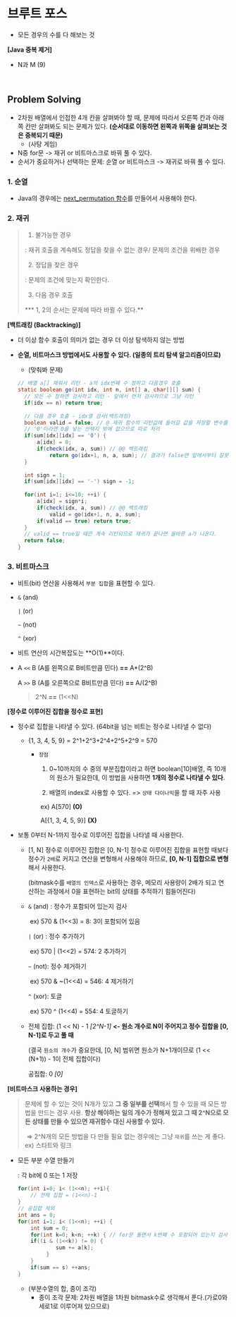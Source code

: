# 브루트 포스

- 모든 경우의 수를 다 해보는 것



**[Java 중복 제거]**

- N과 M (9)

``` java



```





## Problem Solving

- 2차원 배열에서 인접한 4개 칸을 살펴봐야 할 때, 문제에 따라서 오른쪽 칸과 아래쪽 칸만 살펴봐도 되는 문제가 있다. **(순서대로 이동하면 왼쪽과 위쪽을 살펴보는 것은 중복되기 때문)**
  - (사탕 게임)
- N중 for문 -> 재귀 or 비트마스크로 바꿔 풀 수 있다.
- 순서가 중요하거나 선택하는 문제: 순열 or 비트마스크 -> 재귀로 바꿔 풀 수 있다.

### 1. 순열

- Java의 경우에는 [next_permutation 함수]([https://github.com/sonic247897/TIL/blob/master/%EC%95%8C%EA%B3%A0%EB%A6%AC%EC%A6%98/%EC%88%9C%EC%97%B4.md](https://github.com/sonic247897/TIL/blob/master/알고리즘/순열.md))를 만들어서 사용해야 한다.



### 2. 재귀

>1. 불가능한 경우
>
>   : 재귀 호출을 계속해도 정답을 찾을 수 없는 경우/ 문제의 조건을 위배한 경우
>
>2. 정답을 찾은 경우
>
>   : 문제의 조건에 맞는지 확인한다.
>
>3. 다음 경우 호출
>
>   *** 1, 2의 순서는 문제에 따라 바뀔 수 있다.**



**[백트래킹 (Backtracking)]**

- 더 이상 함수 호출이 의미가 없는 경우 더 이상 탐색하지 않는 방법
  
- **순열, 비트마스크 방법에서도 사용할 수 있다. (일종의 트리 탐색 알고리즘이므로)**
  
  - (맞춰봐 문제)
  
  ``` java
  // 배열 a[] 채워서 리턴 - a의 idx번째 수 정하고 다음경우 호출
  static boolean go(int idx, int n, int[] a, char[][] sum) {
  	// 모든 수 정하면 검사하고 리턴 - 앞에서 먼저 검사하므로 그냥 리턴
  	if(idx == n) return true;	
      
  	// 다음 경우 호출 - idx열 검사(백트래킹)
  	boolean valid = false; // @ 재귀 함수의 리턴값에 들어갈 값을 저장할 변수를 선언해야 한다.
  	// '0'이라면 0을 넣는 선택지 밖에 없으므로 따로 처리
  	if(sum[idx][idx] == '0') {
  		a[idx] = 0;
  		if(check(idx, a, sum)) // @@ 백트래킹
  			return go(idx+1, n, a, sum); // 결과가 false면 앞에서부터 잘못 만든 것이므로 true 나올 때까지 리턴
  	}
  		
  	int sign = 1;
  	if(sum[idx][idx] == '-') sign = -1;
  		
  	for(int i=1; i<=10; ++i) {
  		a[idx] = sign*i;
  		if(check(idx, a, sum)) // @@ 백트래킹
  			valid = go(idx+1, n, a, sum);
  		if(valid == true) return true;
  	}
  	// valid == true일 때만 계속 리턴되므로 재귀가 끝나면 올바른 a가 나온다.
  	return false;
  }
  ```
  



### 3. 비트마스크

- 비트(bit) 연산을 사용해서 `부분 집합`을 표현할 수 있다.

- `&` (and)

  `|` (or) 

  `~` (not)

  `^` (xor)

- 비트 연산의 시간복잡도는 **O(1)**이다.

- A `<<` B (A를 왼쪽으로 B비트만큼 민다) **==** A*(2^B)

  A `>>` B (A를 오른쪽으로 B비트만큼 민다) **==** A/(2^B)

  > 2^N **==** (1<<N)

**[정수로 이루어진 집합을 정수로 표현]**

- 정수로 집합을 나타낼 수 있다. (64bit을 넘는 비트는 정수로 나타낼 수 없다)

  - {1, 3, 4, 5, 9} = 2^1+2^3+2^4+2^5+2^9 = 570

    - `장점`

      1) 0~10까지의 수 중의 부분집합이라고 하면 boolean[10]배열, 즉 10개의 원소가 필요한데, 이 방법을 사용하면 **1개의 정수로 나타낼 수 있다**. 

      2) 배열의 index로 사용할 수 있다. => `상태 다이나믹`을 할 때 자주 사용

      ​	ex) A[570] **(O)** 

      ​		  A[{1, 3, 4, 5, 9}] **(X)**

- 보통 0부터 N-1까지 정수로 이루어진 집합을 나타낼 때 사용한다.

  - [1, N] 정수로 이루어진 집합은 [0, N-1] 정수로 이루어진 집합을 표현할 때보다 정수가 `2배`로 커지고 연산을 변형해서 사용해야 하므로, **[0, N-1] 집합으로 변형**해서 사용한다.

    (bitmask수를 `배열의 인덱스`로 사용하는 경우, 메모리 사용량이 2배가 되고 연산하는 과정에서 0을 표현하는 bit의 상태를 추적하기 힘들어진다)

  - `&` (and) : 정수가 포함되어 있는지 검사 

    ​	ex) 570 & (1<<3) = 8: 3이 포함되어 있음

    `|` (or) : 정수 추가하기 

    ​	ex) 570 | (1<<2) = 574: 2 추가하기

    `~` (not): 정수 제거하기 

    ​	ex) 570 & ~(1<<4) = 546: 4 제거하기

    `^` (xor): 토글

    ​	ex) 570 ^ (1<<4) = 554: 4 토글하기

  - 전체 집합: (1 << N) - 1 *[2^N-1]* **<- 원소 개수로 N이 주어지고 정수 집합을 [0, N-1]로 두고 풀 때**

    (결국 `원소의 개수`가 중요한데, [0, N] 범위면 원소가 N+1개이므로 (1 << (N+1)) - 1이 전체 집합이다)
    
    공집합: 0 *[0]*
    

**[비트마스크 사용하는 경우]**

  > 문제에 할 수 있는 것이 N개가 있고 **그 중 일부를 선택**해서 할 수 있을 때 모든 방법을 만드는 경우 사용. 
  > **항상 해야하는 일의 개수가 정해져 있고 그 때 2^N으로 모든 상태를 만들 수 있으면 재귀함수 대신 사용할 수 있다.**
  >
  > ​	=> 2^N개의 모든 방법을 다 만들 필요 없는 경우에는 그냥 `재귀`를 쓰는 게 좋다. ex) 스타트와 링크

  - 모든 부분 수열 만들기

    : 각 bit에 0 또는 1 저장

    ``` java
    for(int i=0; i< (1<<n); ++i){
        // 전체 집합 = (1<<n)-1
    }
    // 공집합 제외
    int ans = 0;
    for(int i=1; i< (1<<n); ++i) {
    	int sum = 0;
    	for(int k=0; k<n; ++k) { // for문 돌면서 k번째 수 포함되어 있는지 검사
		if((i & (1<<k)) != 0) {
    		 	sum += a[k];
    		 }
    	}
    	if(sum == s) ++ans;
    }
    ```
    
    - (부분수열의 합, 종이 조각)
      - 종이 조각 문제: 2차원 배열을 1차원 bitmask수로 생각해서 푼다.(가로0와 세로1로 이루어져 있으므로)
